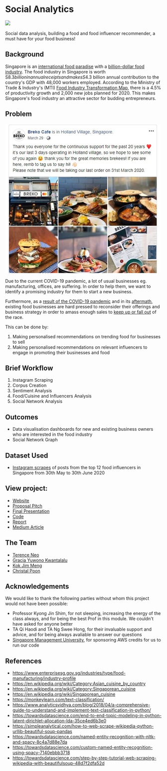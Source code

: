 # Social Analytics

![](https://github.com/terenceneo/Social-Analytics/blob/master/docs/img/Logo_Black.JPEG)

Social data analysis, building a food and food influencer recommender, a must have for your food business!

## Background

Singapore is an [international food paradise](https:/www.straitstimes.com%2Fopinion%2Fglobal-city-foodies-paradise) with a [billion-dollar food industry](https://foodindustry.asia/the-food-industry-a-strong-contributor-to-singapores-economy). The food industry in Singapore is worth S$8.3 billion in annual receipts and makes S$4.3 billion annual contribution to the country's GDP with 48,000 workers employed. According to the Ministry of Trade & Industry's (MTI) [Food Industry Transformation Map](https://www.enterprisesg.gov.sg%2Findustries%2Ftype%2Ffood-manufacturing%2Findustry-profile), there is a 4.5% of productivity growth and 2,000 new jobs planned for 2020. This makes Singapore's food industry an attractive sector for budding entrepreneurs.

## Problem

![](\Images\breko.jpg?raw=true)

Due to the current COVID-19 pandemic, a lot of usual businesses eg. manufacturing, offices, are suffering. In order to help them, we want to identify a promising industry for them to start a new business.

Furthermore, as a [result of the COVID-19 pandemic](https://www.scmp.com/news/asia/southeast-asia/article/3081906/coronavirus-singapores-home-based-food-businesses-hit-hard) and in its [aftermath](https://www.todayonline.com/singapore/fb-sales-fall-april-amid-circuit-breaker-some-restaurants-choose-close-shop-good), existing food businesses are hard pressed to reconsider their offerings and business strategy in order to amass enough sales to [keep up or fall out](https://vulcanpost.com/700385/fb-businesses-closed-down-singapore/) of the race.

This can be done by:

1. Making personalised recommendations on trending food for businesses to sell
2. Making personalised recommendations on relevant influencers to engage in promoting their businesses and food

## Brief Workflow

1. Instagram Scraping
2. Corpus Creation
3. Sentiment Analysis
4. Food/Cuisine and Influencers Analysis
5. Social Network Analysis

## Outcomes

- Data visualisation dashboards for new and existing business owners who are interested in the food industry
- Social Network Graph

## Dataset Used

- [Instagram scrapes](https://github.com/terenceneo/Social-Analytics/tree/master/Instagram) of posts from the top 12 food influencers in Singapore from 30th May to 30th June 2020

## View project:

<!-- To change presentation to google slides view only links -->

- [Website](https://terenceneo.github.io/Social-Analytics/)
- [Proposal Pitch](https://github.com/terenceneo/Social-Analytics/blob/master/Final%20Submission/G10_Group6-Terence_FoodieBuddie_IS434_Social_Analytics_Proposal_Pitch.pptx)
- [Final Presentation](https://github.com/terenceneo/Social-Analytics/blob/master/Final%20Submission/G10_Group6-Terence_FoodieBuddie_IS434_Social_Analytics_Final_Presentation.pdf)
- [Code](https://github.com/terenceneo/Social-Analytics/tree/master/Code)
- [Report](https://github.com/terenceneo/Social-Analytics/blob/master/Final%20Submission/Group%20Project%20Report.pdf)
- [Medium Article](https://medium.com/@terencenyy/b7f3eed0ac77)

## The Team

- [Terence Neo](https://github.com/terenceneo)
- [Gracia Yuwono Kwantalalu](https://github.com/GraciaYuwonoKwantalalu)
- [Kok Jim Meng](https://github.com/jimmeng-kok-2017)
- [Christal Poon](https://github.com/chriseasalt)

## Acknowledgements

We would like to thank the following parties without whom this project would not have been possible:

- Professor Kyong Jin Shim, for not sleeping, increasing the energy of the class always, and for being the best Prof in this module. We couldn't have asked for anyone better
- TA Qi Haodi and TA Ng Swee Hong, for their invaluable support and advice, and for being always avaliable to answer our questions
- [Singapore Management University](https://www.smu.edu.sg/), for sponsoring AWS credits for us to run our code

## References

- https://www.enterprisesg.gov.sg/industries/type/food-manufacturing/industry-profile
- https://en.wikipedia.org/wiki/Category:Asian_cuisine_by_country
- https://en.wikipedia.org/wiki/Category:Singaporean_cuisine
- https://en.wikipedia.org/wiki/Singaporean_cuisine
- https://monkeylearn.com/text-classification/
- https://www.analyticsvidhya.com/blog/2018/04/a-comprehensive-guide-to-understand-and-implement-text-classification-in-python/
- https://towardsdatascience.com/end-to-end-topic-modeling-in-python-latent-dirichlet-allocation-lda-35ce4ed6b3e0
- https://simpleanalytical.com/how-to-web-scrape-wikipedia-python-urllib-beautiful-soup-pandas
- https://towardsdatascience.com/named-entity-recognition-with-nltk-and-spacy-8c4a7d88e7da
- https://towardsdatascience.com/custom-named-entity-recognition-using-spacy-7140ebbb3718
- https://towardsdatascience.com/step-by-step-tutorial-web-scraping-wikipedia-with-beautifulsoup-48d7f2dfa52d
